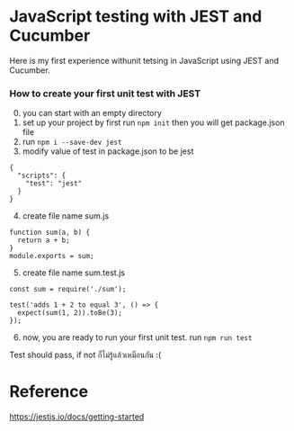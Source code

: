 # JavaScript testing with JEST and Cucumber

Here is my first experience withunit tetsing in JavaScript using JEST and Cucumber.


### How to create your first unit test with JEST

0. you can start with an empty directory
1. set up your project by first run ```npm init``` then you will get package.json file
2. run ```npm i --save-dev jest```
3. modify value of test in package.json to be jest
```
{
  "scripts": {
    "test": "jest"
  }
}
```
4. create file name sum.js

```
function sum(a, b) {
  return a + b;
}
module.exports = sum;
```

5. create file name sum.test.js

```
const sum = require('./sum');

test('adds 1 + 2 to equal 3', () => {
  expect(sum(1, 2)).toBe(3);
});
```
6. now, you are ready to run your first unit test. run ```npm run test```

Test should pass, if not ก็ไม่รู้แล้วเหมือนกัน :(

# Reference
https://jestjs.io/docs/getting-started
